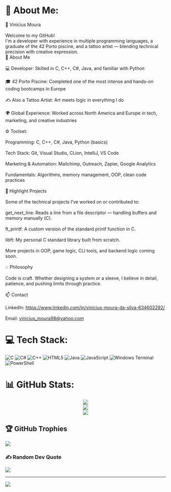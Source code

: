 # 💫 About Me:
👋 Vinicius Moura<br><br>Welcome to my GitHub!<br>I'm a developer with experience in multiple programming languages, a graduate of the 42 Porto piscine, and a tattoo artist — blending technical precision with creative expression.<br>🚀 About Me<br><br>    💻 Developer: Skilled in C, C++, C#, Java, and familiar with Python<br><br>    🎓 42 Porto Piscine: Completed one of the most intense and hands-on coding bootcamps in Europe<br><br>    ✍️ Also a Tattoo Artist: Art meets logic in everything I do<br><br>    🌍 Global Experience: Worked across North America and Europe in tech, marketing, and creative industries<br><br>    ⚙️ Toolset:<br><br>        Programming: C, C++, C#, Java, Python (basics)<br><br>        Tech Stack: Git, Visual Studio, CLion, IntelliJ, VS Code<br><br>        Marketing & Automation: Mailchimp, Outreach, Zapier, Google Analytics<br><br>        Fundamentals: Algorithms, memory management, OOP, clean code practices<br><br>🧩 Highlight Projects<br><br>Some of the technical projects I've worked on or contributed to:<br><br>    get_next_line: Reads a line from a file descriptor — handling buffers and memory manually (C).<br><br>    ft_printf: A custom version of the standard printf function in C.<br><br>    libft: My personal C standard library built from scratch.<br><br>    More projects in OOP, game logic, CLI tools, and backend logic coming soon.<br><br>💡 Philosophy<br><br>    Code is craft. Whether designing a system or a sleeve, I believe in detail, patience, and pushing limits through practice.<br><br>📫 Contact<br><br>    LinkedIn: https://www.linkedin.com/in/vinicius-moura-da-silva-634602292/<br><br>    Email: vinicius_moura98@yahoo.com


# 💻 Tech Stack:
![C](https://img.shields.io/badge/c-%2300599C.svg?style=for-the-badge&logo=c&logoColor=white) ![C#](https://img.shields.io/badge/c%23-%23239120.svg?style=for-the-badge&logo=csharp&logoColor=white) ![C++](https://img.shields.io/badge/c++-%2300599C.svg?style=for-the-badge&logo=c%2B%2B&logoColor=white) ![HTML5](https://img.shields.io/badge/html5-%23E34F26.svg?style=for-the-badge&logo=html5&logoColor=white) ![Java](https://img.shields.io/badge/java-%23ED8B00.svg?style=for-the-badge&logo=openjdk&logoColor=white) ![JavaScript](https://img.shields.io/badge/javascript-%23323330.svg?style=for-the-badge&logo=javascript&logoColor=%23F7DF1E) ![Windows Terminal](https://img.shields.io/badge/Windows%20Terminal-%234D4D4D.svg?style=for-the-badge&logo=windows-terminal&logoColor=white) ![PowerShell](https://img.shields.io/badge/PowerShell-%235391FE.svg?style=for-the-badge&logo=powershell&logoColor=white)


# 📊 GitHub Stats:

<div align="center">
  <img src="https://github-readme-stats.vercel.app/api?username=vinimoura99&theme=dracula&hide_border=false&include_all_commits=false&count_private=false" /><br/>
  <img src="https://nirzak-streak-stats.vercel.app/?user=vinimoura99&theme=dracula&hide_border=false" /><br/>
  <img src="https://github-readme-stats.vercel.app/api/top-langs/?username=vinimoura99&theme=dracula&hide_border=false&include_all_commits=false&count_private=false&layout=compact" />
</div>


## 🏆 GitHub Trophies
![](https://github-profile-trophy.vercel.app/?username=vinimoura99&theme=radical&no-frame=false&no-bg=true&margin-w=4)



### ✍️ Random Dev Quote
![](https://quotes-github-readme.vercel.app/api?type=horizontal&theme=merko)

---
[![](https://visitcount.itsvg.in/api?id=vinimoura99&icon=2&color=5)](https://visitcount.itsvg.in)

<!-- Proudly created with GPRM ( https://gprm.itsvg.in ) -->

